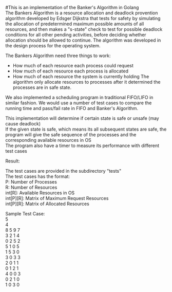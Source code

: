 #This is an implementation of the Banker's Algorithm in Golang  
The Bankers Algorithm is a resource allocation and deadlock provention algorithm developed by Edsger Dijkstra that tests for safety by simulating the allocation of predetermined maximum possible amounts of all resources, and then makes a "s-state" check to test for possible deadlock conditions for all other pending activities, before deciding whether allocation should be allowed to continue. The algorithm was developed in the design process for the operating system.  

The Bankers Algorithm need three things to work:  
- How much of each resource each process could request  
- How much of each resource each process is allocated
- How much of each resource the system is currently holding
The algorithm only allocate resources to processes after it determined the processes are in safe state.

We also implemented a scheduling program in traditional FIFO/LIFO in similar fashion. We would use a number of test cases to compare the running time and pass/fail rate in FIFO and Banker's Algorithm.   

This implementation will determine if certain state is safe or unsafe (may cause deadlock)  
If the given state is safe, which means its all subsequent states are safe, the program will give the safe sequence of the processes and the corresponding available resources in OS  
The program also have a timer to measure its performance with different test cases  

Result:

The test cases are provided in the subdirectory "tests"   
The test cases has the format:  
P: Number of Processes  
R: Number of Resources  
int[R]: Available Resources in OS  
int[P][R]: Matrix of Maximum Request Resources  
int[P][R]: Matrix of Allocated Resources  

Sample Test Case:  
5  
4  
8 5 9 7  
3 2 1 4  
0 2 5 2  
5 1 0 5  
1 5 3 0  
3 0 3 3  
2 0 1 1  
0 1 2 1  
4 0 0 3  
0 2 1 0  
1 0 3 0  